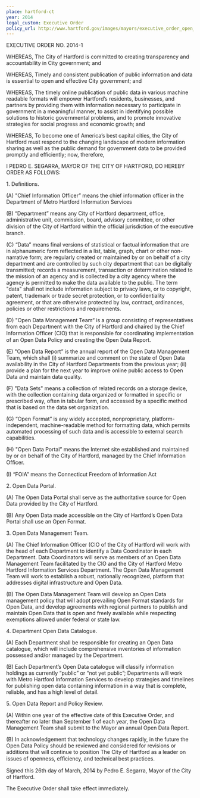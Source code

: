 ```yaml
---
place: hartford-ct
year: 2014
legal_custom: Executive Order
policy_url: http://www.hartford.gov/images/mayors/executive_order_open_data.pdf
---
```


<p>EXECUTIVE ORDER NO. 2014-1</p> <p>WHEREAS, The City of Hartford is committed to creating transparency and accountability in City government; and</p> <p>WHEREAS, Timely and consistent publication of public information and data is essential to open and effective City government; and</p> <p>WHEREAS, The timely online publication of public data in various machine readable formats will empower Hartford’s residents, businesses, and partners by providing them with information necessary to participate in government in a meaningful manner, to assist in identifying possible solutions to historic governmental problems, and to promote innovative strategies for social progress and economic growth; and</p> <p>WHEREAS, To become one of America’s best capital cities, the City of Hartford must respond to the changing landscape of modern information sharing as well as the public demand for government data to be provided promptly and efficiently; now, therefore,</p> <p>I PEDRO E. SEGARRA, MAYOR OF THE CITY OF HARTFORD, DO HEREBY ORDER AS FOLLOWS:</p> <p>1. Definitions.</p> <p>(A) "Chief Information Officer” means the chief information officer in the Department of Metro Hartford Information Services</p> <p>(B) “Department” means any City of Hartford department, office, administrative unit, commission, board, advisory committee, or other division of the City of Hartford within the ofﬁcial jurisdiction of the executive branch.</p> <p>(C) “Data” means final versions of statistical or factual information that are in alphanumeric form reflected in a list, table, graph, chart or other non-narrative form; are regularly created or maintained by or on behalf of a city department and are controlled by such city department that can be digitally transmitted; records a measurement, transaction or determination related to the mission of an agency and is collected by a city agency where the agency is permitted to make the data available to the public. The term "data" shall not include information subject to privacy laws, or to copyright, patent, trademark or trade secret protection, or to conﬁdentiality agreement, or that are otherwise protected by law, contract, ordinances, policies or other restrictions and requirements.</p> <p>(D) "Open Data Management Team“ is a group consisting of representatives from each Department with the City of Hartford and chaired by the Chief Information Ofﬁcer (CIO) that is responsible for coordinating implementation of an Open Data Policy and creating the Open Data Report.</p> <p>(E) "Open Data Report” is the annual report of the Open Data Management Team, which shall (i) summarize and comment on the state of Open Data availability in the City of Hartford Departments from the previous year; (ii) provide a plan for the next year to improve online public access to Open Data and maintain data quality.</p> <p>(F) "Data Sets" means a collection of related records on a storage device, with the collection containing data organized or formatted in specific or prescribed way, often in tabular form, and accessed by a specific method that is based on the data set organization.</p> <p>(G) “Open Format” is any widely accepted, nonproprietary, platform-independent, machine-readable method for formatting data, which permits automated processing of such data and is accessible to external search capabilities.</p> <p>(H) "Open Data Portal” means the Internet site established and maintained by or on behalf of the City of Hartford, managed by the Chief Information Ofﬁcer.</p> <p>(I) “FOIA” means the Connecticut Freedom of Information Act</p> <p>2. Open Data Portal.</p> <p>(A) The Open Data Portal shall serve as the authoritative source for Open Data provided by the City of Hartford.</p> <p>(B) Any Open Data made accessible on the City of Hartford’s Open Data Portal shall use an Open Format.</p> <p>3. Open Data Management Team.</p> <p>(A) The Chief Information Officer (CIO of the City of Hartford will work with the head of each Department to identify a Data Coordinator in each Department. Data Coordinators will serve as members of an Open Data Management Team facilitated by the CIO and the City of Hartford Metro Hartford Information Services Department. The Open Data Management Team will work to establish a robust, nationally recognized, platform that addresses digital infrastructure and Open Data.</p> <p>(B) The Open Data Management Team will develop an Open Data management policy that will adopt prevailing Open Format standards for Open Data, and develop agreements with regional partners to publish and maintain Open Data that is open and freely available while respecting exemptions allowed under federal or state law.</p> <p>4. Department Open Data Catalogue.</p> <p>(A) Each Department shall be responsible for creating an Open Data catalogue, which will include comprehensive inventories of information possessed and/or managed by the Department.</p> <p>(B) Each Department’s Open Data catalogue will classify information holdings as currently “public” or “not yet public”; Departments will work with Metro Hartford Information Services to develop strategies and timelines for publishing open data containing information in a way that is complete, reliable, and has a high level of detail.</p> <p>5. Open Data Report and Policy Review.</p> <p>(A) Within one year of the effective date of this Executive Order, and thereafter no later than September 1 of each year, the Open Data Management Team shall submit to the Mayor an annual Open Data Report.</p> <p>(B) In acknowledgement that technology changes rapidly, in the future the Open Data Policy should be reviewed and considered for revisions or additions that will continue to position The City of Hartford as a leader on issues of openness, efﬁciency, and technical best practices.</p> <p>Signed this 26th day of March, 2014 by Pedro E. Segarra, Mayor of the City of Hartford.</p> <p>The Executive Order shall take effect immediately.</p> <p/>
